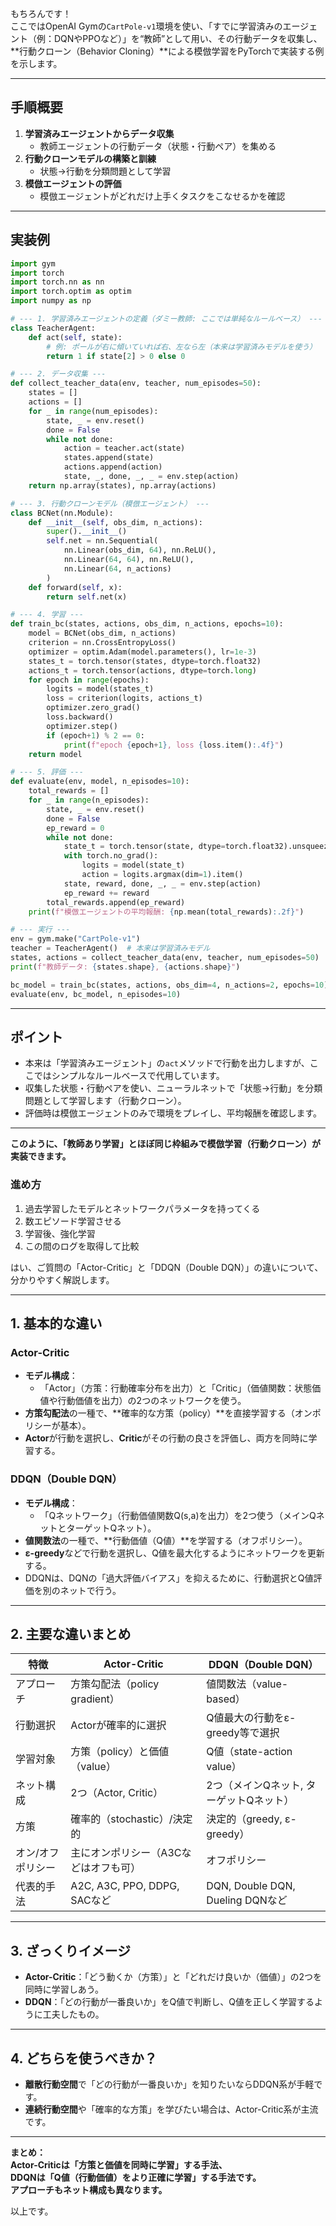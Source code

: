 もちろんです！  
ここではOpenAI Gymの`CartPole-v1`環境を使い、「すでに学習済みのエージェント（例：DQNやPPOなど）」を“教師”として用い、その行動データを収集し、**行動クローン（Behavior Cloning）**による模倣学習をPyTorchで実装する例を示します。

---

## 手順概要

1. **学習済みエージェントからデータ収集**  
   - 教師エージェントの行動データ（状態・行動ペア）を集める
2. **行動クローンモデルの構築と訓練**  
   - 状態→行動を分類問題として学習
3. **模倣エージェントの評価**  
   - 模倣エージェントがどれだけ上手くタスクをこなせるかを確認

---

## 実装例

```python
import gym
import torch
import torch.nn as nn
import torch.optim as optim
import numpy as np

# --- 1. 学習済みエージェントの定義（ダミー教師: ここでは単純なルールベース） ---
class TeacherAgent:
    def act(self, state):
        # 例: ポールが右に傾いていれば右、左なら左（本来は学習済みモデルを使う）
        return 1 if state[2] > 0 else 0

# --- 2. データ収集 ---
def collect_teacher_data(env, teacher, num_episodes=50):
    states = []
    actions = []
    for _ in range(num_episodes):
        state, _ = env.reset()
        done = False
        while not done:
            action = teacher.act(state)
            states.append(state)
            actions.append(action)
            state, _, done, _, _ = env.step(action)
    return np.array(states), np.array(actions)

# --- 3. 行動クローンモデル（模倣エージェント） ---
class BCNet(nn.Module):
    def __init__(self, obs_dim, n_actions):
        super().__init__()
        self.net = nn.Sequential(
            nn.Linear(obs_dim, 64), nn.ReLU(),
            nn.Linear(64, 64), nn.ReLU(),
            nn.Linear(64, n_actions)
        )
    def forward(self, x):
        return self.net(x)

# --- 4. 学習 ---
def train_bc(states, actions, obs_dim, n_actions, epochs=10):
    model = BCNet(obs_dim, n_actions)
    criterion = nn.CrossEntropyLoss()
    optimizer = optim.Adam(model.parameters(), lr=1e-3)
    states_t = torch.tensor(states, dtype=torch.float32)
    actions_t = torch.tensor(actions, dtype=torch.long)
    for epoch in range(epochs):
        logits = model(states_t)
        loss = criterion(logits, actions_t)
        optimizer.zero_grad()
        loss.backward()
        optimizer.step()
        if (epoch+1) % 2 == 0:
            print(f"epoch {epoch+1}, loss {loss.item():.4f}")
    return model

# --- 5. 評価 ---
def evaluate(env, model, n_episodes=10):
    total_rewards = []
    for _ in range(n_episodes):
        state, _ = env.reset()
        done = False
        ep_reward = 0
        while not done:
            state_t = torch.tensor(state, dtype=torch.float32).unsqueeze(0)
            with torch.no_grad():
                logits = model(state_t)
                action = logits.argmax(dim=1).item()
            state, reward, done, _, _ = env.step(action)
            ep_reward += reward
        total_rewards.append(ep_reward)
    print(f"模倣エージェントの平均報酬: {np.mean(total_rewards):.2f}")

# --- 実行 ---
env = gym.make("CartPole-v1")
teacher = TeacherAgent()  # 本来は学習済みモデル
states, actions = collect_teacher_data(env, teacher, num_episodes=50)
print(f"教師データ: {states.shape}, {actions.shape}")

bc_model = train_bc(states, actions, obs_dim=4, n_actions=2, epochs=10)
evaluate(env, bc_model, n_episodes=10)
```

---

## ポイント

- 本来は「学習済みエージェント」の`act`メソッドで行動を出力しますが、ここではシンプルなルールベースで代用しています。
- 収集した状態・行動ペアを使い、ニューラルネットで「状態→行動」を分類問題として学習します（行動クローン）。
- 評価時は模倣エージェントのみで環境をプレイし、平均報酬を確認します。

---

**このように、「教師あり学習」とほぼ同じ枠組みで模倣学習（行動クローン）が実装できます。**

### 進め方
1. 過去学習したモデルとネットワークパラメータを持ってくる
2. 数エピソード学習させる
3. 学習後、強化学習
4. この間のログを取得して比較



はい、ご質問の「Actor-Critic」と「DDQN（Double DQN）」の違いについて、分かりやすく解説します。

---

## 1. 基本的な違い

### Actor-Critic
- **モデル構成**：  
  - 「Actor」（方策：行動確率分布を出力）と「Critic」（価値関数：状態価値や行動価値を出力）の2つのネットワークを使う。
- **方策勾配法**の一種で、**確率的な方策（policy）**を直接学習する（オンポリシーが基本）。
- **Actor**が行動を選択し、**Critic**がその行動の良さを評価し、両方を同時に学習する。

### DDQN（Double DQN）
- **モデル構成**：  
  - 「Qネットワーク」（行動価値関数Q(s,a)を出力）を2つ使う（メインQネットとターゲットQネット）。
- **値関数法**の一種で、**行動価値（Q値）**を学習する（オフポリシー）。
- **ε-greedy**などで行動を選択し、Q値を最大化するようにネットワークを更新する。
- DDQNは、DQNの「過大評価バイアス」を抑えるために、行動選択とQ値評価を別のネットで行う。

---

## 2. 主要な違いまとめ

| 特徴         | Actor-Critic                          | DDQN（Double DQN）                       |
|--------------|--------------------------------------|------------------------------------------|
| アプローチ   | 方策勾配法（policy gradient）        | 値関数法（value-based）                  |
| 行動選択     | Actorが確率的に選択                  | Q値最大の行動をε-greedy等で選択         |
| 学習対象     | 方策（policy）と価値（value）        | Q値（state-action value）                |
| ネット構成   | 2つ（Actor, Critic）                 | 2つ（メインQネット, ターゲットQネット）  |
| 方策         | 確率的（stochastic）/決定的           | 決定的（greedy, ε-greedy）              |
| オン/オフポリシー | 主にオンポリシー（A3Cなどはオフも可） | オフポリシー                             |
| 代表的手法   | A2C, A3C, PPO, DDPG, SACなど         | DQN, Double DQN, Dueling DQNなど         |

---

## 3. ざっくりイメージ

- **Actor-Critic**：「どう動くか（方策）」と「どれだけ良いか（価値）」の2つを同時に学習しあう。
- **DDQN**：「どの行動が一番良いか」をQ値で判断し、Q値を正しく学習するように工夫したもの。

---

## 4. どちらを使うべきか？

- **離散行動空間**で「どの行動が一番良いか」を知りたいならDDQN系が手軽です。
- **連続行動空間**や「確率的な方策」を学びたい場合は、Actor-Critic系が主流です。

---

**まとめ：  
Actor-Criticは「方策と価値を同時に学習」する手法、  
DDQNは「Q値（行動価値）をより正確に学習」する手法です。  
アプローチもネット構成も異なります。**

以上です。
